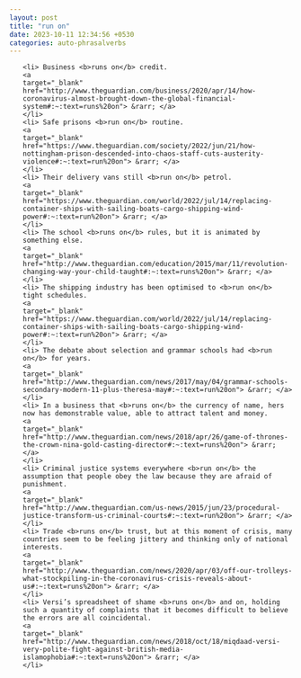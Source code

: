 ```yaml
---
layout: post
title: "run on"
date: 2023-10-11 12:34:56 +0530
categories: auto-phrasalverbs
---
```

<ol>

    <li> Business <b>runs on</b> credit.
    <a 
    target="_blank" 
    href="http://www.theguardian.com/business/2020/apr/14/how-coronavirus-almost-brought-down-the-global-financial-system#:~:text=runs%20on"> &rarr; </a>
    </li>
    <li> Safe prisons <b>run on</b> routine.
    <a 
    target="_blank" 
    href="https://www.theguardian.com/society/2022/jun/21/how-nottingham-prison-descended-into-chaos-staff-cuts-austerity-violence#:~:text=run%20on"> &rarr; </a>
    </li>
    <li> Their delivery vans still <b>run on</b> petrol.
    <a 
    target="_blank" 
    href="https://www.theguardian.com/world/2022/jul/14/replacing-container-ships-with-sailing-boats-cargo-shipping-wind-power#:~:text=run%20on"> &rarr; </a>
    </li>
    <li> The school <b>runs on</b> rules, but it is animated by something else.
    <a 
    target="_blank" 
    href="http://www.theguardian.com/education/2015/mar/11/revolution-changing-way-your-child-taught#:~:text=runs%20on"> &rarr; </a>
    </li>
    <li> The shipping industry has been optimised to <b>run on</b> tight schedules.
    <a 
    target="_blank" 
    href="https://www.theguardian.com/world/2022/jul/14/replacing-container-ships-with-sailing-boats-cargo-shipping-wind-power#:~:text=run%20on"> &rarr; </a>
    </li>
    <li> The debate about selection and grammar schools had <b>run on</b> for years.
    <a 
    target="_blank" 
    href="http://www.theguardian.com/news/2017/may/04/grammar-schools-secondary-modern-11-plus-theresa-may#:~:text=run%20on"> &rarr; </a>
    </li>
    <li> In a business that <b>runs on</b> the currency of name, hers now has demonstrable value, able to attract talent and money.
    <a 
    target="_blank" 
    href="http://www.theguardian.com/news/2018/apr/26/game-of-thrones-the-crown-nina-gold-casting-director#:~:text=runs%20on"> &rarr; </a>
    </li>
    <li> Criminal justice systems everywhere <b>run on</b> the assumption that people obey the law because they are afraid of punishment.
    <a 
    target="_blank" 
    href="http://www.theguardian.com/us-news/2015/jun/23/procedural-justice-transform-us-criminal-courts#:~:text=run%20on"> &rarr; </a>
    </li>
    <li> Trade <b>runs on</b> trust, but at this moment of crisis, many countries seem to be feeling jittery and thinking only of national interests.
    <a 
    target="_blank" 
    href="http://www.theguardian.com/news/2020/apr/03/off-our-trolleys-what-stockpiling-in-the-coronavirus-crisis-reveals-about-us#:~:text=runs%20on"> &rarr; </a>
    </li>
    <li> Versi’s spreadsheet of shame <b>runs on</b> and on, holding such a quantity of complaints that it becomes difficult to believe the errors are all coincidental.
    <a 
    target="_blank" 
    href="http://www.theguardian.com/news/2018/oct/18/miqdaad-versi-very-polite-fight-against-british-media-islamophobia#:~:text=runs%20on"> &rarr; </a>
    </li>